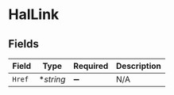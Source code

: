 # HalLink


## Fields

| Field              | Type               | Required           | Description        |
| ------------------ | ------------------ | ------------------ | ------------------ |
| `Href`             | **string*          | :heavy_minus_sign: | N/A                |